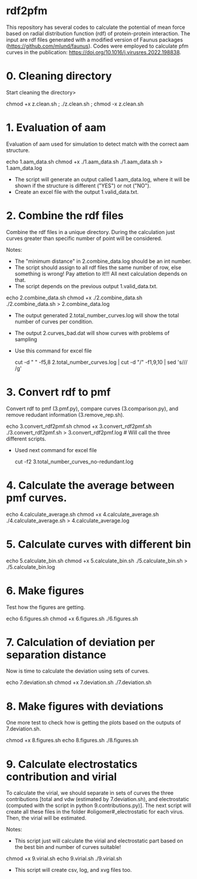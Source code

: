 # rdf2pfm

This repository has several codes to calculate the potential of mean force based on radial distribution function (rdf) of protein-protein interaction. The input are rdf files generated with a modified version of Faunus packages (https://github.com/mlund/faunus). Codes were employed to calculate pfm curves in the publication: https://doi.org/10.1016/j.virusres.2022.198838. 

# 0. Cleaning directory

Start cleaning the directory>

chmod +x z.clean.sh ; ./z.clean.sh ; chmod -x z.clean.sh

# 1. Evaluation of aam

Evaluation of aam used for simulation to detect match with the correct aam structure.

 echo 1.aam_data.sh
 chmod +x ./1.aam_data.sh
 ./1.aam_data.sh > 1.aam_data.log

- The script will generate an output called 1.aam_data.log, where it will be shown if the structure is different ("YES") or not ("NO").
- Create an excel file with the output 1.valid_data.txt.

# 2. Combine the rdf files

Combine the rdf files in a unique directory. During the calculation just curves greater than specific number of point will be considered. 

   Notes:
   - The "minimum distance" in 2.combine_data.log should be an int number.
   - The script should assign to all rdf files the same number of row, else something is wrong! Pay attetion to it!!! All next calculation depends on that.
   - The script depends on the previous output 1.valid_data.txt.

 echo 2.combine_data.sh
 chmod +x ./2.combine_data.sh
 ./2.combine_data.sh > 2.combine_data.log

 - The output generated 2.total_number_curves.log will show the total number of curves per condition.
 - The output 2.curves_bad.dat will show curves with problems of sampling
 - Use this command for excel file

	cut -d " " -f5,8 2.total_number_curves.log | cut -d "/" -f1,9,10 | sed 's/\// /g'

# 3. Convert rdf to pmf 

Convert rdf to pmf (3.pmf.py), compare curves (3.comparison.py), and remove redudant information (3.remove_rep.sh).
 
 echo 3.convert_rdf2pmf.sh
 chmod +x 3.convert_rdf2pmf.sh
 ./3.convert_rdf2pmf.sh > 3.convert_rdf2pmf.log # Will call the three different scripts.

- Used next command for excel file

	cut -f2 3.total_number_curves_no-redundant.log

# 4. Calculate the average between pmf curves.

 echo 4.calculate_average.sh
 chmod +x 4.calculate_average.sh
 ./4.calculate_average.sh > 4.calculate_average.log

# 5. Calculate curves with different bin

 echo 5.calculate_bin.sh
 chmod +x 5.calculate_bin.sh
 ./5.calculate_bin.sh > ./5.calculate_bin.log

# 6. Make figures

Test how the figures are getting.

 echo 6.figures.sh
 chmod +x 6.figures.sh
 ./6.figures.sh

# 7. Calculation of deviation per separation distance

Now is time to calculate the deviation using sets of curves.

 echo 7.deviation.sh 
 chmod +x 7.deviation.sh 
 ./7.deviation.sh 

# 8. Make figures with deviations

One more test to check how is getting the plots based on the outputs of 7.deviation.sh. 

 chmod +x 8.figures.sh
 echo 8.figures.sh
 ./8.figures.sh

# 9. Calculate electrostatics contribution and virial

To calculate the virial, we should separate in sets of curves the three contributions [total and vdw (estimated by 7.deviation.sh), and electrostatic (computed with the script in python 9.contributions.py)]. The next script will create all these files in the folder #oligomer#_electrostatic for each virus. Then, the virial will be estimated.

  Notes:
   - This script just will calculate the virial and electrostatic part based on the best bin and number of curves suitable!

 chmod +x 9.virial.sh
 echo 9.virial.sh
 ./9.virial.sh
 
 - This script will create csv, log, and xvg files too.

